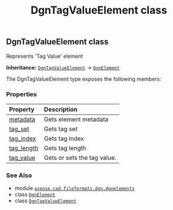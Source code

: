 ﻿---
title: DgnTagValueElement class
second_title: Aspose.CAD for Python via .NET API References
description: 
type: docs
weight: 300
url: /aspose.cad.fileformats.dgn.dgnelements/dgntagvalueelement/
is_root: false
---

## DgnTagValueElement class

Represents 'Tag Value' element



**Inheritance:** [`DgnTagValueElement`](/cad/python-net/aspose.cad.fileformats.dgn.dgnelements/dgntagvalueelement) → 
[`DgnElement`](/cad/python-net/aspose.cad.fileformats.dgn.dgnelements/dgnelement)



The DgnTagValueElement type exposes the following members:

### Properties
| Property | Description |
| :- | :- |
| [metadata](/cad/python-net/aspose.cad.fileformats.dgn.dgnelements/dgntagvalueelement/metadata) | Gets element metadata |
| [tag_set](/cad/python-net/aspose.cad.fileformats.dgn.dgnelements/dgntagvalueelement/tag_set) | Gets tag set |
| [tag_index](/cad/python-net/aspose.cad.fileformats.dgn.dgnelements/dgntagvalueelement/tag_index) | Gets tag index |
| [tag_length](/cad/python-net/aspose.cad.fileformats.dgn.dgnelements/dgntagvalueelement/tag_length) | Gets tag length |
| [tag_value](/cad/python-net/aspose.cad.fileformats.dgn.dgnelements/dgntagvalueelement/tag_value) | Gets or sets the tag value. |



### See Also
* module [`aspose.cad.fileformats.dgn.dgnelements`](..)
* class [`DgnElement`](/cad/python-net/aspose.cad.fileformats.dgn.dgnelements/dgnelement)
* class [`DgnTagValueElement`](/cad/python-net/aspose.cad.fileformats.dgn.dgnelements/dgntagvalueelement)
